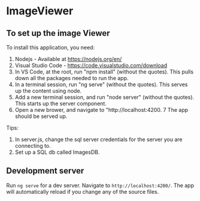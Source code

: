 # ImageViewer


## To set up the image Viewer

To install this application, you need:

1. Nodejs - Available at https://nodejs.org/en/
2. Visual Studio Code - https://code.visualstudio.com/download
3. In VS Code, at the root, run "npm install" (without the quotes). This pulls down all the packages needed to run the app.
4. In a terminal session, run "ng serve" (without the quotes). This serves up the content using node.
5. Add a new terminal session, and run "node server" (without the quotes). This starts up the server component. 
6. Open a new brower, and navigate to "http://localhost:4200.
7 The app should be served up.

Tips:
1. In server.js, change the sql server credentials for the server you are connecting to.
2. Set up a SQL db called ImagesDB.


## Development server

Run `ng serve` for a dev server. Navigate to `http://localhost:4200/`. The app will automatically reload if you change any of the source files.
